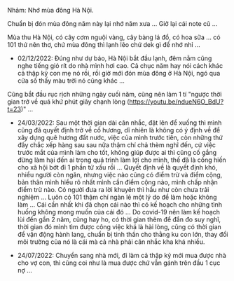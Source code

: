 Nhảm: Nhớ mùa đông Hà Nội.

Chuẩn bị đón mùa đông năm này lại nhớ năm xưa ...
Giở lại cái note cũ ...

Mùa thu Hà Nội, có cây cơm nguội vàng, cây bàng lá đổ, có hoa sữa … có 101 thứ nên thơ, chứ mùa đông thì lạnh lẽo chứ dek gì để nhớ nhỉ …

- 02/12/2022: Đúng như dự báo, Hà Nội bắt đầu lạnh, đêm nằm cũng nghe tiếng gió rít do nhà mình hơi cao. Cả chục năm hay nói cách khác cả thập kỷ con mẹ nó rồi, rồi giờ mới đón mùa đông ở Hà Nội, ngó qua cửa số thấy màu trời nó cũng khác …

Cũng bắt đầu rục rịch những ngày cuối năm, cũng nên làm 1 tí "ngược thời gian trở về quá khứ phút giây chạnh lòng (https://youtu.be/ndueN6O_BdU?t=23)" …

- 24/03/2022: Sau một thời gian dài cân nhắc, đặt lên để xuống thì mình cũng đã quyết định trở về cố hương, dĩ nhiên là không có ý định về để xây dựng quê hương đất nước, việc của mình trước tiên, còn những thứ đấy chắc xếp hàng sau sau nữa thậm chí chả thèm nghĩ đến, cứ việc trước mắt của mình làm cho tốt, không giúp được ai thì cũng cố gắng đừng làm hại đến ai trong quá trình làm lợi cho mình, thế đã là cống hiến cho xã hội bớt đi 1 phần tử xấu rồi … 
Quyết định về là quyết định khó, nhiều người còn ngăn, nhưng việc nào cũng có điểm trừ và điểm cộng, bản thân mình hiểu rõ nhất mình cần điểm cộng nào, mình chấp nhận điểm trừ nào. Có người đưa ra lời khuyên thì hầu như còn chưa trải nghiệm …
Luôn có 101 thậm chí ngàn lẻ một lý do để làm hoặc không làm … Cái cần nhất khi đã chọn cái nào thì có kế hoạch cho những tình huống không mong muốn của cái đó …
Do covid-19 nên làm kế hoạch lùi đến gần 2 năm, cũng hay ho, có thời gian thêm để đắn đo suy nghĩ, thời gian đó mình tìm được công việc khá là hài lòng, cũng có thời gian để vận động hành lang, chuẩn bị tinh thần cho thằng ku con lớn, thay đổi môi trường của nó là cái mà cả nhà phải cân nhắc kha khá nhiều.

- 24/07/2022: Chuyển sang nhà mới, đi làm cả thập kỷ mới mua được nhà cho vợ con, thì cũng coi như là mua được chứ vẫn gánh trên đầu 1 cục nợ …
 
